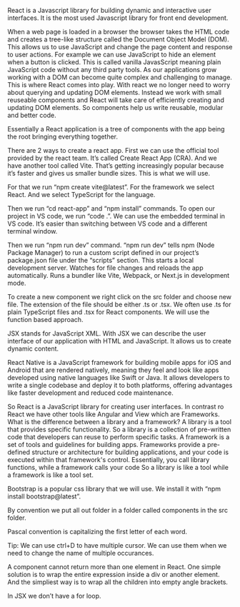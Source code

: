 React is a Javascript library for building dynamic and interactive user interfaces. It is the most used Javascript library for front end development.

When a web page is loaded in a browser the browser takes the HTML code and creates a tree-like structure called the Document Object Model (DOM). This allows us to use JavaScript and change the page content and response to user actions. For example we can 
use JavaScript to hide an element when a button is clicked. This is called vanilla JavasScript meaning plain JavaScript code without any third party tools. As our applications grow working with a DOM can become quite complex and challenging to manage. 
This is where React comes into play. With react we no longer need to worry about querying and updating DOM elements. Instead we work with small reuseable components and React will take care of efficiently creating and updating DOM elements. So components 
help us write reusable, modular and better code.

Essentially a React application is a tree of components with the app being the root bringing everything together.

There are 2 ways to create a react app. First we can use the official tool provided by the react team. It’s called Create React App (CRA). And we have another tool called Vite. That’s getting increasingly popular because it’s faster and gives us smaller 
bundle sizes. This is what we will use.

For that we run “npm create vite@latest”. For the framework we select React. And we select TypeScript for the language.

Then we run “cd react-app” and “npm install” commands.
To open our project in VS code, we run “code .”.
We can use the embedded terminal in VS code. It’s easier than switching between VS code and a different terminal window.

Then we run “npm run dev” command.
“npm run dev” tells npm (Node Package Manager) to run a custom script defined in our project’s package.json file under the “scripts” section.
This starts a local development server.
Watches for file changes and reloads the app automatically.
Runs a bundler like Vite, Webpack, or Next.js in development mode.

To create a new component we right click on the src folder and choose new file. The extension of the file should be either .ts or .tsx. We often use .ts for plain TypeScript files and .tsx for React components. We will use the function based approach.

JSX stands for JavaScript XML. With JSX we can describe the user interface of our application with HTML and JavaScript. It allows us to create dynamic content. 

React Native is a JavaScript framework for building mobile apps for iOS and Android that are rendered natively, meaning they feel and look like apps developed using native languages like Swift or Java. It allows developers to write a single codebase and 
deploy it to both platforms, offering advantages like faster development and reduced code maintenance.

So React is a JavaScript library for creating user interfaces. In contrast ro React we have other tools like Angular and View which are Frameworks. What is the difference between a library and a framework?
A library is a tool that provides specific functionality. So a library is a collection of pre-written code that developers can reuse to perform specific tasks.
A framework is a set of tools and guidelines for building apps. Frameworks provide a pre-defined structure or architecture for building applications, and your code is executed within that framework's control. Essentially, you call library functions, while 
a framework calls your code
So a library is like a tool while a framework is like a tool set.

Bootstrap is a popular css library that we will use. We install it with “npm install bootstrap@latest”.

By convention we put all out folder in a folder called components in the src folder.

Pascal convention is capitalizing the first letter of each word.

Tip: We can use ctrl+D to have multiple cursor. We can use them when we need to change the name of multiple occurances.

A component cannot return more than one element in React. One simple solution is to wrap the entire expression inside a div or another element.
And the simpliest way is to wrap all the children into empty angle brackets.

In JSX we don’t have a for loop.




